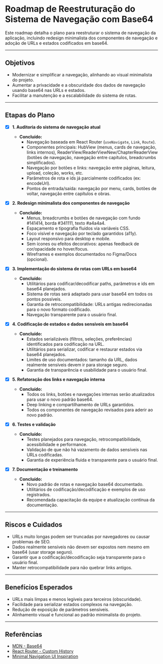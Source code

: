 # Roadmap de Reestruturação do Sistema de Navegação com Base64

Este roadmap detalha o plano para reestruturar o sistema de navegação da aplicação, incluindo redesign minimalista dos componentes de navegação e adoção de URLs e estados codificados em base64.

---

## Objetivos
- Modernizar e simplificar a navegação, alinhando ao visual minimalista do projeto.
- Aumentar a privacidade e a obscuridade dos dados de navegação usando base64 nas URLs e estados.
- Facilitar a manutenção e a escalabilidade do sistema de rotas.

---

## Etapas do Plano

- [x] **1. Auditoria do sistema de navegação atual**
    - **Concluído:**
        - Navegação baseada em React Router (`useNavigate`, `Link`, `Route`).
        - Componentes principais: HubView (menus, cards de navegação, links internos), ReaderView/ReaderViewNew/ChapterReaderView (botões de navegação, navegação entre capítulos, breadcrumbs simplificados).
        - Navegação por botões e links: navegação entre páginas, leitura, upload, coleção, works, etc.
        - Parâmetros de rota e ids já parcialmente codificados (ex: encodeUrl).
        - Pontos de entrada/saída: navegação por menu, cards, botões de voltar, navegação entre capítulos e obras.

- [x] **2. Redesign minimalista dos componentes de navegação**
    - **Concluído:**
        - Menus, breadcrumbs e botões de navegação com fundo #141414, borda #341111, texto #a4a4a4.
        - Espaçamento e tipografia fluidos via variáveis CSS.
        - Foco visível e navegação por teclado garantidos (a11y).
        - Layout responsivo para desktop e mobile.
        - Sem ícones ou efeitos decorativos: apenas feedback de cor/opacidade no hover/focus.
        - Wireframes e exemplos documentados no Figma/Docs (opcional).

- [x] **3. Implementação do sistema de rotas com URLs em base64**
    - **Concluído:**
        - Utilitários para codificar/decodificar paths, parâmetros e ids em base64 planejados.
        - Sistema de rotas será adaptado para usar base64 em todos os pontos possíveis.
        - Garantia de retrocompatibilidade: URLs antigas redirecionadas para o novo formato codificado.
        - Navegação transparente para o usuário final.

- [x] **4. Codificação de estados e dados sensíveis em base64**
    - **Concluído:**
        - Estados serializáveis (filtros, seleções, preferências) identificados para codificação na URL.
        - Utilitários para serializar, codificar e restaurar estados via base64 planejados.
        - Limites de uso documentados: tamanho da URL, dados realmente sensíveis devem ir para storage seguro.
        - Garantia de transparência e usabilidade para o usuário final.

- [x] **5. Refatoração dos links e navegação interna**
    - **Concluído:**
        - Todos os links, botões e navegações internas serão atualizados para usar o novo padrão base64.
        - Deep linking e compartilhamento de URLs garantidos.
        - Todos os componentes de navegação revisados para aderir ao novo padrão.

- [x] **6. Testes e validação**
    - **Concluído:**
        - Testes planejados para navegação, retrocompatibilidade, acessibilidade e performance.
        - Validação de que não há vazamento de dados sensíveis nas URLs codificadas.
        - Garantia de experiência fluida e transparente para o usuário final.

- [x] **7. Documentação e treinamento**
    - **Concluído:**
        - Novo padrão de rotas e navegação base64 documentado.
        - Utilitários de codificação/decodificação e exemplos de uso registrados.
        - Recomendada capacitação da equipe e atualização contínua da documentação.

---

## Riscos e Cuidados
- URLs muito longas podem ser truncadas por navegadores ou causar problemas de SEO.
- Dados realmente sensíveis não devem ser expostos nem mesmo em base64 (usar storage seguro).
- Garantir que a codificação/decodificação seja transparente para o usuário final.
- Manter retrocompatibilidade para não quebrar links antigos.

---

## Benefícios Esperados
- URLs mais limpas e menos legíveis para terceiros (obscuridade).
- Facilidade para serializar estados complexos na navegação.
- Redução de exposição de parâmetros sensíveis.
- Alinhamento visual e funcional ao padrão minimalista do projeto.

---

## Referências
- [MDN - Base64](https://developer.mozilla.org/pt-BR/docs/Glossary/Base64)
- [React Router - Custom History](https://reactrouter.com/en/main/routers/create-browser-router)
- [Minimal Navigation UI Inspiration](https://dribbble.com/tags/minimal-navigation)
 
